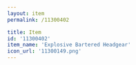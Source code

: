 ```yaml
---
layout: item
permalink: /11300402

title: Item
id: '11300402'
item_name: 'Explosive Bartered Headgear'
icon_url: '11300149.png'
---
```

